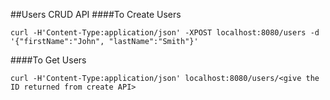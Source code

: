 ##Users CRUD API
####To Create Users
```
curl -H'Content-Type:application/json' -XPOST localhost:8080/users -d '{"firstName":"John", "lastName":"Smith"}'
```

####To Get Users
```
curl -H'Content-Type:application/json' localhost:8080/users/<give the ID returned from create API>
```
